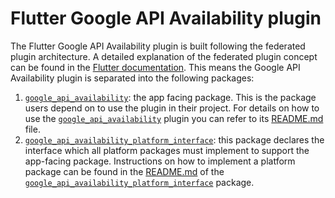 # Flutter Google API Availability plugin

The Flutter Google API Availability plugin is built following the federated plugin architecture. A detailed explanation of the federated plugin concept can be found in the [Flutter documentation](https://flutter.dev/docs/development/packages-and-plugins/developing-packages#federated-plugins). This means the Google API Availability plugin is separated into the following packages:

1. [`google_api_availability`][1]: the app facing package. This is the package users depend on to use the plugin in their project. For details on how to use the [`google_api_availability`][1] plugin you can refer to its [README.md][2] file.
2. [`google_api_availability_platform_interface`][3]: this package declares the interface which all platform packages must implement to support the app-facing package. Instructions on how to implement a platform package can be found in the [README.md][4] of the [`google_api_availability_platform_interface`][3] package.

[1]: ./google_api_availability
[2]: ./google_api_availability/README.md
[3]: ./google_api_availability_platform_interface
[4]: ./google_api_availability_platform_interface/README.md
